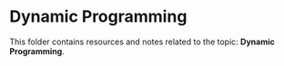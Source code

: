 # Dynamic Programming
This folder contains resources and notes related to the topic: **Dynamic Programming**.